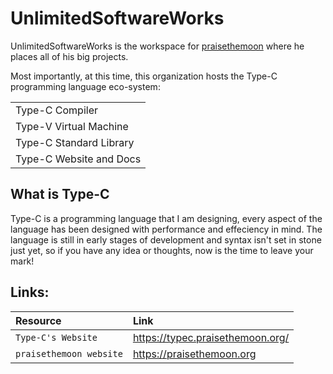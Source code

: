 # UnlimitedSoftwareWorks

UnlimitedSoftwareWorks is the workspace for [praisethemoon](https://praisethemoon.org) where he places all of his big projects. 

Most importantly, at this time, this organization hosts the Type-C programming language eco-system:

<table>
    <tr>
        <td>
            Type-C Compiler
        </td>
    </tr>
    <tr>
        <td>
            Type-V Virtual Machine
        </td>
    </tr>
    <tr>
        <td>
            Type-C Standard Library
        </td>
    </tr>
    <tr>
        <td>
            Type-C Website and Docs
        </td>
    </tr>
</table>


## What is Type-C

Type-C is a programming language that I am designing, every aspect of the language has been designed with performance and effeciency in mind.
The language is still in early stages of development and syntax isn't set in stone just yet, so if you have any idea or thoughts, now is the time to leave your mark! 


## Links:

| Resource | Link |
|:---|:---|
|`Type-C's Website`| https://typec.praisethemoon.org/ |
|`praisethemoon website`|https://praisethemoon.org|
